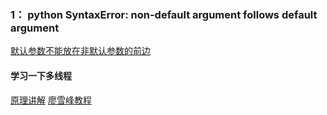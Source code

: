 ### 1： python SyntaxError: non-default argument follows default argument
[默认参数不能放在非默认参数的前边](http://blog.csdn.net/VonSdite/article/details/76796360)


#### 学习一下多线程
[原理讲解](https://blog.csdn.net/luoweifu/article/details/46595285)
[廖雪峰教程](https://www.liaoxuefeng.com/wiki/0014316089557264a6b348958f449949df42a6d3a2e542c000/0014319272686365ec7ceaeca33428c914edf8f70cca383000)
